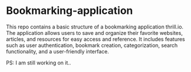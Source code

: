 # Bookmarking-application
This repo contains a basic structure of a bookmarking application thrill.io. The application allows users to save and organize their favorite websites, articles, and resources for easy access and reference. It includes features such as user authentication, bookmark creation, categorization, search functionality, and a user-friendly interface.

PS: I am still working on it..
